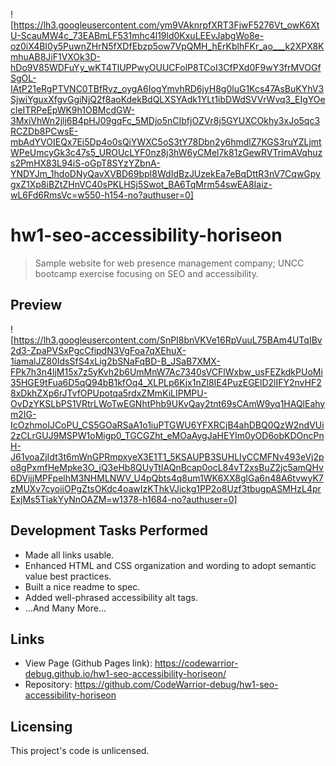 ![https://lh3.googleusercontent.com/ym9VAknrpfXRT3FjwF5276Vt_owK6XtU-ScauMW4c_73EABmLF531mhc4l19ld0KxuLEEvJabgWo8e-oz0iX4BI0y5PuwnZHrN5fXDfEbzp5ow7VpQMH_hErKblhFKr_ao___k2XPX8KmhuAB8JiF1VXOk3D-hDo9V85WDFuYy_wKT4TlUPPwyOUUCFolP8TCoI3CfPXd0F9wY3frMVOGfSgOL-IAtP21eRgPTVNC0TBfRvz_oygA6IogYmvhRD6jyH8g0luG1Kcs47AsBuKYhV3SjwiYguxXfgvGgiNjQ2f8aoKdekBdQLXSYAdk1YLt1ibDWdSVVrWvq3_EIgYOecleITRPeEpWK9h1OBMcdGW-3MxiVhWn2jlj6B4pHJ09gqFc_5MDjo5nCIbfjOZVr8j5GYUXCOkhy3xJo5qc3RCZDb8PCwsE-mbAdYVOIEQx7Ei5Dp4o0sQiYWXC5oS3tY78Dbn2y6hmdlZ7KGS3ruYZLjmtWPeUmcyGk3c47s5_UROUcLYF0nz8j3hW6yCMel7k81zGewRVTrimAVqhuzs2PmHX83L94iS-oGpT8SYzYZbnA-YNDYJm_1hdoDNyQavXVBD69bpI8WdIdBzJUzekEa7eBqDttR3nV7CqwGpygxZ1Xp8iBZtZHnVC40sPKLHSj5Swot_BA6TqMrm54swEA8Iaiz-wL6Fd6RmsVc=w550-h154-no?authuser=0]

# hw1-seo-accessibility-horiseon
> Sample website for web presence management company; UNCC bootcamp exercise focusing on SEO and accessibility.

## Preview
![https://lh3.googleusercontent.com/SnPI8bnVKVe16RpVuuL75BAm4UTqIBv2d3-ZpaPVSxPgcCfipdN3VgFoa7qXEhuX-1iamalJZ80IdsSfS4xLig2bSNaFqBD-B_JSaB7XMX-FPk7h3n4ljM15x7z5yKvh2b6UmMnW7Ac7340sVCFlWxbw_usFEZkdkPUoMi35HGE9tFua6D5qQ94bB1kfOq4_XLPLp6Kjx1nZl8IE4PuzEGElD2lIFY2nvHF28xDkhZXp6rJTvfOPUpotqa5rdxZMmKiLIPMPU-OvDzYKSLbPS1VRtrLWoTwEGNhtPhb9UKvQay2tnt69sCAmW9yq1HAQlEahym2IG-IcOzhmoIJCoPU_CS5GOaRSaA1o1iuPTGWU6YFXRCjB4ahDBQ0QzW2ndVUi2zCLrGUJ9MSPW1oMigp0_TGCGZht_eMOaAygJaHEYIm0yOD6obKDOncPnH-J61voaZjIdt3t6mWnGPRmpxyeX3E1T1_5KSAUPB3SUHLIyCCMFNv493eVj2po8gPxmfHeMpke3O_jQ3eHb8QUyTtIAQnBcap0ocL84vT2xsBuZ2jc5amQHv6DVijjMPFpelhM3NHMLNWV_U4pQbts4q8um1WK6XX8glGa6n48A6tvwyK7zMUXv7cyoiiOPgZtsOKdc4oawIzKThkVJickg1PP2o8Uzf3tbugpASMHzL4prExjMs5TiakYyNnOAZM=w1378-h1684-no?authuser=0]

## Development Tasks Performed

- Made all links usable.
- Enhanced HTML and CSS organization and wording to adopt semantic value best practices.
- Built a nice readme to spec.
- Added well-phrased accessibility alt tags.
- ...And Many More...

## Links

- View Page (Github Pages link): https://codewarrior-debug.github.io/hw1-seo-accessibility-horiseon/
- Repository: https://github.com/CodeWarrior-debug/hw1-seo-accessibility-horiseon

## Licensing

This project's code is unlicensed.
